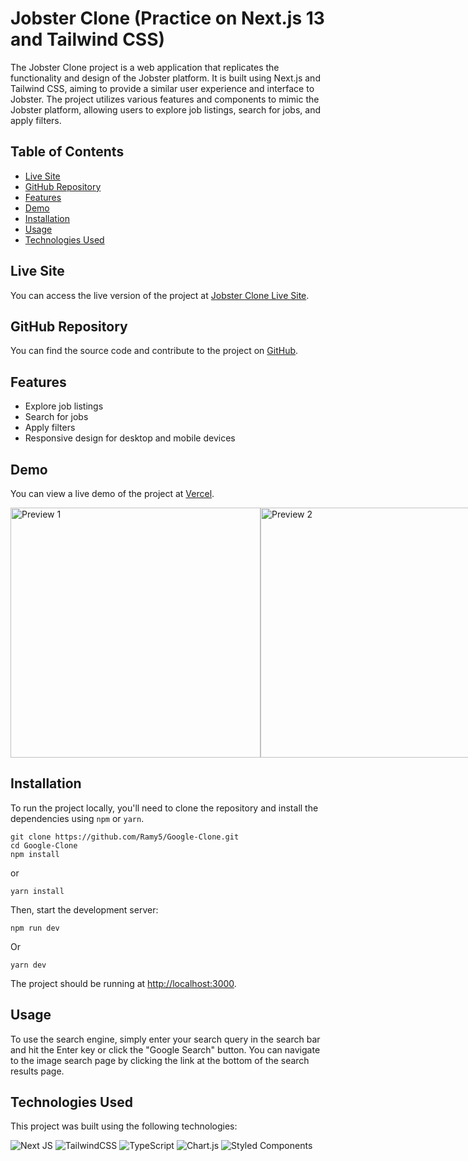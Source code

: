 # Jobster Clone (Practice on Next.js 13 and Tailwind CSS)

The Jobster Clone project is a web application that replicates the functionality and design of the Jobster platform. It is built using Next.js and Tailwind CSS, aiming to provide a similar user experience and interface to Jobster. The project utilizes various features and components to mimic the Jobster platform, allowing users to explore job listings, search for jobs, and apply filters.

## Table of Contents

- [Live Site](#live-site)
- [GitHub Repository](#github-repository)
- [Features](#features)
- [Demo](#demo)
- [Installation](#installation)
- [Usage](#usage)
- [Technologies Used](#technologies-used)

## Live Site

You can access the live version of the project at [Jobster Clone Live Site](https://jobster-clone.vercel.app/).

## GitHub Repository

You can find the source code and contribute to the project on [GitHub](https://github.com/Ramy5/Jobster-clone).

## Features

- Explore job listings
- Search for jobs
- Apply filters
- Responsive design for desktop and mobile devices

## Demo

You can view a live demo of the project at [Vercel](https://jobster-clone.vercel.app/).

<div style="display: flex">
  <img style="width: 400px" src="https://github.com/Ramy5/Jobster-clone/assets/74501165/69dd4bc4-5d9b-40b3-a08b-b41aeb7a3396" alt="Preview 1">
  <img style="width: 400px" src="https://github.com/Ramy5/Jobster-clone/assets/74501165/df24fe95-53cc-417e-aa34-ee08e65ddf5b" alt="Preview 2">
</div>

## Installation

To run the project locally, you'll need to clone the repository and install the dependencies using `npm` or `yarn`.

```
git clone https://github.com/Ramy5/Google-Clone.git
cd Google-Clone
npm install
```

or

```
yarn install
```

Then, start the development server:
```
npm run dev
```
Or
```
yarn dev
```

The project should be running at [http://localhost:3000](http://localhost:3000).

## Usage

To use the search engine, simply enter your search query in the search bar and hit the Enter key or click the "Google Search" button. You can navigate to the image search page by clicking the link at the bottom of the search results page.

## Technologies Used

This project was built using the following technologies:

![Next JS](https://img.shields.io/badge/Next-black?style=for-the-badge&logo=next.js&logoColor=white)
![TailwindCSS](https://img.shields.io/badge/tailwindcss-%2338B2AC.svg?style=for-the-badge&logo=tailwind-css&logoColor=white)
![TypeScript](https://img.shields.io/badge/typescript-%23007ACC.svg?style=for-the-badge&logo=typescript&logoColor=white)
![Chart.js](https://img.shields.io/badge/chart.js-F5788D.svg?style=for-the-badge&logo=chart.js&logoColor=white)
![Styled Components](https://img.shields.io/badge/styled--components-DB7093?style=for-the-badge&logo=styled-components&logoColor=white)

